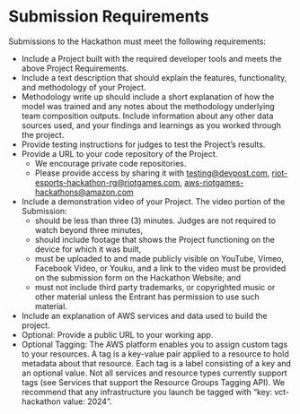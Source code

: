 # Submission Requirements

Submissions to the Hackathon must meet the following requirements:

- Include a Project built with the required developer tools and meets the above Project Requirements.
- Include a text description that should explain the features, functionality, and methodology of your Project.
- Methodology write up should include a short explanation of how the model was trained and any notes about the methodology underlying team composition outputs. Include information about any other data sources used, and your findings and learnings as you worked through the project.
- Provide testing instructions for judges to test the Project’s results.
- Provide a URL to your code repository of the Project.
    - We encourage private code repositories.
    - Please provide access by sharing it with testing@devpost.com, riot-esports-hackathon-rg@riotgames.com, aws-riotgames-hackathons@amazon.com
- Include a demonstration video of your Project. The video portion of the Submission:
    - should be less than three (3) minutes. Judges are not required to watch beyond three minutes,
    - should include footage that shows the Project functioning on the device for which it was built,
    - must be uploaded to and made publicly visible on YouTube, Vimeo, Facebook Video, or Youku, and a link to the video must be provided on the submission form on the Hackathon Website; and
    - must not include third party trademarks, or copyrighted music or other material unless the Entrant has permission to use such material.
- Include an explanation of AWS services and data used to build the project.
- Optional: Provide a public URL to your working app.
- Optional Tagging: The AWS platform enables you to assign custom tags to your resources. A tag is a key-value pair applied to a resource to hold metadata about that resource. Each tag is a label consisting of a key and an optional value. Not all services and resource types currently support tags (see Services that support the Resource Groups Tagging API). We recommend that any infrastructure you launch be tagged with “key: vct-hackathon value: 2024”.


